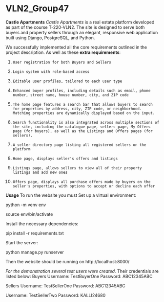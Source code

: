 # VLN2_Group47
**Castle Apartments**
_Castle Apartments_ is a real estate platform developed as part of the course T-220-VLN2. 
The site is designed to serve both buyers and property sellers through an elegant, responsive web application built using Django, PostgreSQL, and Python.

We successfully implemented all the core requirements outlined in the project description.
As well as these **extra requirements**:
1.     User registration for both Buyers and Sellers
2.     Login system with role-based access
3.     Editable user profiles, tailored to each user type
4.     Enhanced buyer profiles, including details such as email, phone number, street name, house number, city, and ZIP code
5.     The home page features a search bar that allows buyers to search for properties by address, city, ZIP code, or neighborhood. Matching properties are dynamically displayed based on the input.
6.     Search functionality is also integrated across multiple sections of the site, including the catalogue page, sellers page, My Offers page (for buyers), as well as the Listings and Offers pages (for sellers).    
7.     A seller directory page listing all registered sellers on the platform
8.     Home page, displays seller's offers and listings
9.     Listings page, allows sellers to view all of their property listings and add new ones
10.     Offers page, displays all purchase offers made by buyers on the seller's properties, with options to accept or decline each offer


**Usage**
To run the website you must
Set up a virtual environment:

python -m venv env

source env/bin/activate 

Install the necessary dependencies:

pip install -r requirements.txt

Start the server:

python manage.py runserver

Then the website should be running on http://localhost:8000/

_For the demonstration several test users were created._
Their credentials are listed below:
Buyers
Username: TestBuyerOne
Password: ABC12345ABC

Sellers
Username: TestSellerOne
Password: ABC12345ABC

Username: TestSellerTwo
Password: KALLI24680
